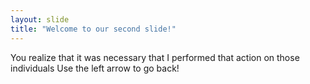 ```yaml
---
layout: slide
title: "Welcome to our second slide!"
---
```

You realize that it was necessary that I performed that action on those individuals
Use the left arrow to go back!
